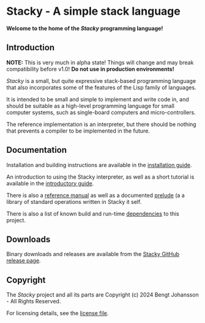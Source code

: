 # Stacky - A simple stack language

**Welcome to the home of the *Stacky* programming language!**

## Introduction

**NOTE:** This is very much in alpha state! Things will change and may break compatibility before v1.0! **Do not use in production environments!**

*Stacky* is a small, but quite expressive stack-based programming language that also incorporates some of the features of the Lisp family of languages.

It is intended to be small and simple to implement and write code in, and should be suitable as a high-level programming language for small computer systems, such as single-board computers and micro-controllers.

The reference implementation is an interpreter, but there should be nothing that prevents a compiler to be implemented in the future.

## Documentation

Installation and building instructions are available in the [installation guide](https://github.com/bengtj100/stacky-lang/blob/main/doc/Installation.md).

An introduction to using the Stacky interpreter, as well as a short tutorial is available in the [introductory guide](https://github.com/bengtj100/stacky-lang/blob/main/doc/Introduction.md).

There is also a [reference manual](https://github.com/bengtj100/stacky-lang/blob/main/doc/Reference.md) as well as a documented [prelude](https://github.com/bengtj100/stacky-lang/blob/main/prelude/Prelude.sy) (a a library of standard operations written in Stacky it self.

There is also a list of known build and run-time [dependencies](https://github.com/bengtj100/stacky-lang/blob/main/DEPENDENCIES.md) to this project.

## Downloads

Binary downloads and releases are available from the [Stacky GitHub release page](https://github.com/bengtj100/stacky-lang/releases).

## Copyright

The *Stacky* project and all its parts are Copyright (c) 2024 Bengt Johansson <bengtj100 at gmail dot com> - All Rights Reserved.

For licensing details, see the [license file](https://github.com/bengtj100/stacky-lang/blob/main/LICENSE).
